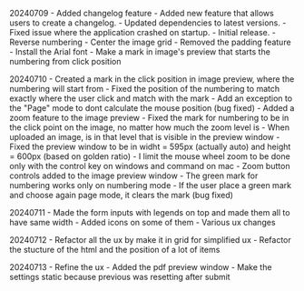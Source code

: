 20240709
    - Added changelog feature
    - Added new feature that allows users to create a changelog.
    - Updated dependencies to latest versions.
    - Fixed issue where the application crashed on startup.
    - Initial release.
    - Reverse numbering
    - Center the image grid
    - Removed the padding feature
    - Install the Arial font
    - Make a mark in image's preview that starts the numbering from click position

20240710
    - Created a mark in the click position in image preview, where the numbering will start from
    - Fixed the position of the numbering to match exactly where the user click and match with the mark
    - Add an exception to the "Page" mode to dont calculate the mouse position (bug fixed)
    - Added a zoom feature to the image preview
    - Fixed the mark for numbering to be in the click point on the image, no matter how much the zoom level is
    - When uploaded an image, is in that level that is visible in the preview window
    - Fixed the preview window to be in widht = 595px (actually auto) and height = 600px (based on golden ratio)
    - I limit the mouse wheel zoom to be done only with the control key on windows and command on mac
    - Zoom button controls added to the image preview window
    - The green mark for numbering works only on numbering mode
    - If the user place a green mark and choose again page mode, it clears the mark (bug fixed)

20240711
    - Made the form inputs with legends on top and made them all to have same width
    - Added icons on some of them
    - Various ux changes

20240712
    - Refactor all the ux by make it in grid for simplified ux
    - Refactor the stucture of the html and the position of a lot of items

20240713
    - Refine the ux
    - Added the pdf preview window
    - Make the settings static because previous was resetting after submit
